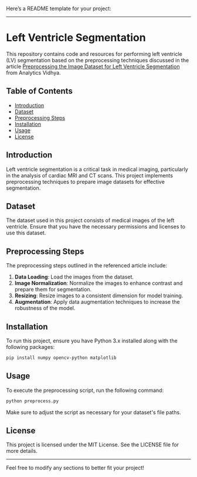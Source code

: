 Here’s a README template for your project:

---

# Left Ventricle Segmentation

This repository contains code and resources for performing left ventricle (LV) segmentation based on the preprocessing techniques discussed in the article [Preprocessing the Image Dataset for Left Ventricle Segmentation](https://www.analyticsvidhya.com/blog/2023/04/preprocessing-the-image-dataset-for-left-ventricle-segmentation/) from Analytics Vidhya.

## Table of Contents
- [Introduction](#introduction)
- [Dataset](#dataset)
- [Preprocessing Steps](#preprocessing-steps)
- [Installation](#installation)
- [Usage](#usage)
- [License](#license)

## Introduction
Left ventricle segmentation is a critical task in medical imaging, particularly in the analysis of cardiac MRI and CT scans. This project implements preprocessing techniques to prepare image datasets for effective segmentation.

## Dataset
The dataset used in this project consists of medical images of the left ventricle. Ensure that you have the necessary permissions and licenses to use this dataset.

## Preprocessing Steps
The preprocessing steps outlined in the referenced article include:
1. **Data Loading**: Load the images from the dataset.
2. **Image Normalization**: Normalize the images to enhance contrast and prepare them for segmentation.
3. **Resizing**: Resize images to a consistent dimension for model training.
4. **Augmentation**: Apply data augmentation techniques to increase the robustness of the model.

## Installation
To run this project, ensure you have Python 3.x installed along with the following packages:

```bash
pip install numpy opencv-python matplotlib
```

## Usage
To execute the preprocessing script, run the following command:

```bash
python preprocess.py
```

Make sure to adjust the script as necessary for your dataset's file paths.

## License
This project is licensed under the MIT License. See the LICENSE file for more details.

---

Feel free to modify any sections to better fit your project!
